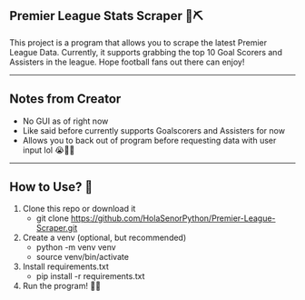 ## Premier League Stats Scraper 🔨⛏️

This project is a program that allows you to scrape the latest Premier League Data. Currently,
it supports grabbing the top 10 Goal Scorers and Assisters in the league. Hope football fans out there
can enjoy!

---

## Notes from Creator
- No GUI as of right now
- Like said before currently supports Goalscorers and Assisters for now
- Allows you to back out of program before requesting data with user input lol 😭🙏🏾

---

## How to Use? 🤔
1. Clone this repo or download it
   - git clone https://github.com/HolaSenorPython/Premier-League-Scraper.git
2. Create a venv (optional, but recommended)
   - python -m venv venv
   - source venv/bin/activate
3. Install requirements.txt
   - pip install -r requirements.txt
4. Run the program! 🚀🚀
